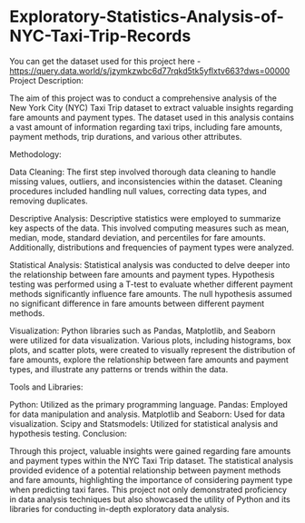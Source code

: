 # Exploratory-Statistics-Analysis-of-NYC-Taxi-Trip-Records
You can get the dataset used for this project here - https://query.data.world/s/jzymkzwbc6d77rqkd5tk5yflxtv663?dws=00000
Project Description:

The aim of this project was to conduct a comprehensive analysis of the New York City (NYC) Taxi Trip dataset to extract valuable insights regarding fare amounts and payment types. The dataset used in this analysis contains a vast amount of information regarding taxi trips, including fare amounts, payment methods, trip durations, and various other attributes.

Methodology:

Data Cleaning:
The first step involved thorough data cleaning to handle missing values, outliers, and inconsistencies within the dataset. Cleaning procedures included handling null values, correcting data types, and removing duplicates.

Descriptive Analysis:
Descriptive statistics were employed to summarize key aspects of the data. This involved computing measures such as mean, median, mode, standard deviation, and percentiles for fare amounts. Additionally, distributions and frequencies of payment types were analyzed.

Statistical Analysis:
Statistical analysis was conducted to delve deeper into the relationship between fare amounts and payment types. Hypothesis testing was performed using a T-test to evaluate whether different payment methods significantly influence fare amounts. The null hypothesis assumed no significant difference in fare amounts between different payment methods.

Visualization:
Python libraries such as Pandas, Matplotlib, and Seaborn were utilized for data visualization. Various plots, including histograms, box plots, and scatter plots, were created to visually represent the distribution of fare amounts, explore the relationship between fare amounts and payment types, and illustrate any patterns or trends within the data.

Tools and Libraries:

Python: Utilized as the primary programming language.
Pandas: Employed for data manipulation and analysis.
Matplotlib and Seaborn: Used for data visualization.
Scipy and Statsmodels: Utilized for statistical analysis and hypothesis testing.
Conclusion:

Through this project, valuable insights were gained regarding fare amounts and payment types within the NYC Taxi Trip dataset. The statistical analysis provided evidence of a potential relationship between payment methods and fare amounts, highlighting the importance of considering payment type when predicting taxi fares. This project not only demonstrated proficiency in data analysis techniques but also showcased the utility of Python and its libraries for conducting in-depth exploratory data analysis.

